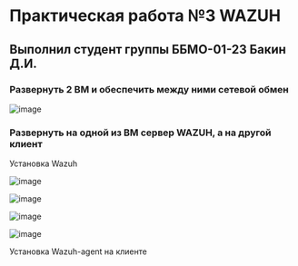 # Практическая работа №3 WAZUH
## Выполнил студент группы ББМО-01-23 Бакин Д.И.
### Развернуть 2 ВМ и обеспечить между ними сетевой обмен

![image](https://github.com/user-attachments/assets/c0b41e90-b5e2-4b18-8691-52cc6da2de61)

### Развернуть на одной из ВМ сервер WAZUH, а на другой клиент

Установка Wazuh

![image](https://github.com/user-attachments/assets/7350a3cd-22c5-4fb3-bf68-1e7fa49ae327)

![image](https://github.com/user-attachments/assets/4431b9b2-96f0-46d6-a7f9-fce4f68aaebe)

![image](https://github.com/user-attachments/assets/4bc3e023-ea69-4d56-8900-b62eb0618262)

![image](https://github.com/user-attachments/assets/a6e10d44-3306-4fb7-9b51-d2dbd18fedb4)

Установка Wazuh-agent на клиенте





